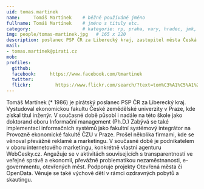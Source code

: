 ```yaml
---
uid: tomas.martinek
name:     Tomáš Martínek  	# běžně používáné jméno
fullname: Tomáš Martínek  	# jméno s tituly etc.
category:                 	# kategorie: rp, praha, vary, hradec, jmk, senat
img: people/tomas-martinek.jpg   # 165 x 220
description: poslanec PSP ČR za Liberecký kraj, zastupitel města Česká Lípa             	# kratký popis, max 160 znaků
mail:
- tomas.martinek@pirati.cz
mob:			  
profiles:
  github:       
  facebook:     https://www.facebook.com/tmartinek
  twitter: 		  
  flickr:		  https://www.flickr.com/search/?text=tom%C3%A1%C5%A1%20mart%C3%ADnek
---
```


Tomáš Martínek (* 1986) je pirátský poslanec PSP ČR za Liberecký kraj. Vystudoval ekonomickou fakultu České zemědělské univerzity v Praze, kde získal titul inženýr. V současné době působí i nadále na této škole jako doktorand oboru Informační management (Ph.D.) Zabývá se také implementací informačních systémů jako fakultní systémový integrátor na Provozně ekonomické fakultě ČZU v Praze. Prošel několika firmami, kde se věnoval převážně reklamě a marketingu. V současné době je podnikatelem v oboru internetového marketingu, konkrétně vlastní agenturu WebCesky.cz. Angažuje se v aktivitách souvisejících s transparentností ve veřejné správě a ekonomií, převážně problematikou nezaměstnanosti, e-governmentu, otevřených měst. Podporuje projekty Otevřená města či OpenData. Věnuje se také výchově dětí v rámci ozdravných pobytů a skautingu.
